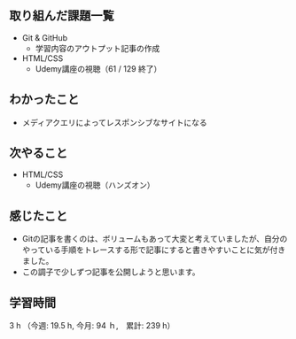 ## 取り組んだ課題一覧
- Git & GitHub
  - 学習内容のアウトプット記事の作成
- HTML/CSS
  - Udemy講座の視聴（61 / 129 終了）
## わかったこと
- メディアクエリによってレスポンシブなサイトになる
## 次やること
- HTML/CSS
  - Udemy講座の視聴（ハンズオン）
## 感じたこと
- Gitの記事を書くのは、ボリュームもあって大変と考えていましたが、自分のやっている手順をトレースする形で記事にすると書きやすいことに気が付きました。
- この調子で少しずつ記事を公開しようと思います。
## 学習時間
3 h （今週: 19.5 h, 今月: 94 ｈ,　累計: 239 h）
